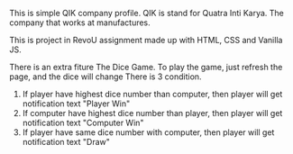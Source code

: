 This is simple QIK company profile. QIK is stand for Quatra Inti Karya. The company that works at manufactures.

This is project in RevoU assignment made up with HTML, CSS and Vanilla JS. 

There is an extra fiture The Dice Game. 
To play the game, just refresh the page, and the dice will change
There is 3 condition.
1. If player have highest dice number than computer, then player will get notification text "Player Win"
2. If computer have highest dice number than player, then player will get notification text "Computer Win"
3. If player have same dice number with computer, then player will get notification text "Draw"
